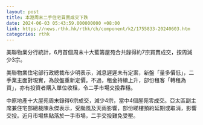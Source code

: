 ```yaml
---
layout: post
title: 本港周末二手住宅買賣成交下跌
date: 2024-06-03 05:43:59.000000000 +08:00
link: https://news.rthk.hk/rthk/ch/component/k2/1755833-20240603.htm
categories: rthk
---
```


美聯物業分行統計，6月首個周末十大藍籌屋苑合共錄得約7宗買賣成交，按周減少3宗。

美聯物業住宅部行政總裁布少明表示，減息遲遲未有定案，新盤「量多價低」，二手業主面對現實，為放盤重新定價。不過，租金持續上升，部份租客「轉租為買」，亦有投資者購入單位收租，令二手市場交投靠穩。

中原地產十大屋苑周末錄得6宗成交，減少4宗，當中4個屋苑零成交。亞太區副主席兼住宅部總裁陳永傑表示，受颱風及天雨影響，部份睇樓預約延期或取消，影響交投。近月市場焦點落於一手市場，二手交投難免受壓。

